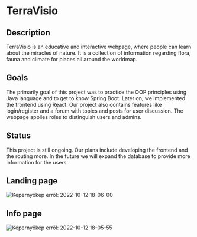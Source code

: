 # TerraVisio

## Description

TerraVisio is an educative and interactive webpage, where people can learn about the miracles of nature.
It is a collection of information regarding flora, fauna and climate for places all around the worldmap.

## Goals

The primarily goal of this project was to practice the OOP principles using Java language and to get to know Spring Boot.
Later on, we implemented the frontend using React. Our project also contains features like login/register and a forum with topics and posts for user discussion. The webpage applies roles to distinguish users and admins.

## Status

This project is still ongoing. Our plans include developing the frontend and the routing more.
In the future we will expand the database to provide more information for the users.

## Landing page
![Képernyőkép erről: 2022-10-12 18-06-00](https://user-images.githubusercontent.com/89126821/195394464-b9f3cda1-5254-4732-afdf-9f8762e4342b.png)

## Info page
![Képernyőkép erről: 2022-10-12 18-05-55](https://user-images.githubusercontent.com/89126821/195394487-dd7b2b46-edb4-42dd-9eba-2c8d7ef5982a.png)
